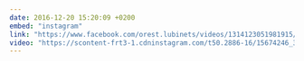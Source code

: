 ```yaml
---
date: 2016-12-20 15:20:09 +0200
embed: "instagram"
link: "https://www.facebook.com/orest.lubinets/videos/1314123051981915/"
video: "https://scontent-frt3-1.cdninstagram.com/t50.2886-16/15674246_351226745238685_8408957134141652992_n.mp4"
---
```

